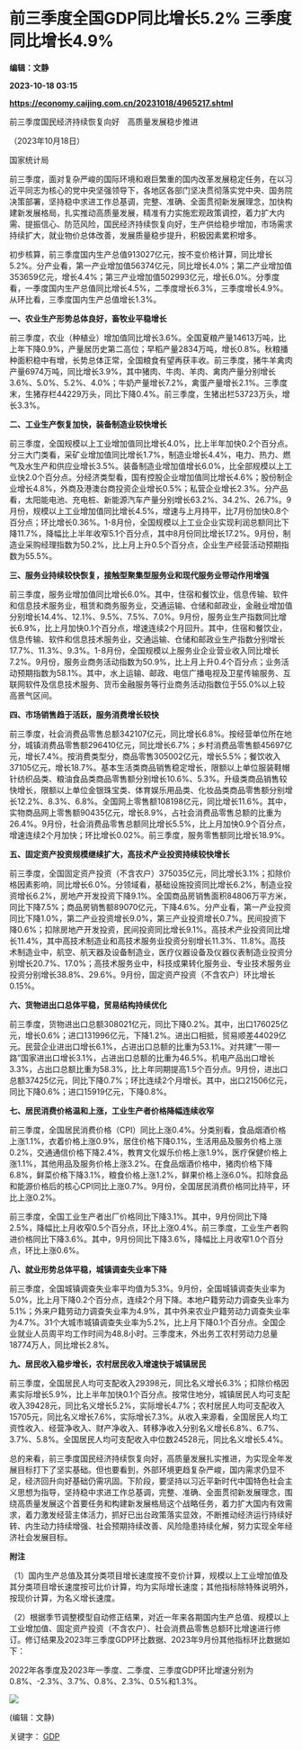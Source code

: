 # 前三季度全国GDP同比增长5.2% 三季度同比增长4.9%
**编辑：文静**

**2023-10-18 03:15**

**https://economy.caijing.com.cn/20231018/4965217.shtml**

前三季度国民经济持续恢复向好　高质量发展稳步推进

（2023年10月18日）

国家统计局

前三季度，面对复杂严峻的国际环境和艰巨繁重的国内改革发展稳定任务，在以习近平同志为核心的党中央坚强领导下，各地区各部门坚决贯彻落实党中央、国务院决策部署，坚持稳中求进工作总基调，完整、准确、全面贯彻新发展理念，加快构建新发展格局，扎实推动高质量发展，精准有力实施宏观政策调控，着力扩大内需、提振信心、防范风险，国民经济持续恢复向好，生产供给稳步增加，市场需求持续扩大，就业物价总体改善，发展质量稳步提升，积极因素累积增多。

初步核算，前三季度国内生产总值913027亿元，按不变价格计算，同比增长5.2%。分产业看，第一产业增加值56374亿元，同比增长4.0%；第二产业增加值353659亿元，增长4.4%；第三产业增加值502993亿元，增长6.0%。分季度看，一季度国内生产总值同比增长4.5%，二季度增长6.3%，三季度增长4.9%。从环比看，三季度国内生产总值增长1.3%。

**一、农业生产形势总体良好，畜牧业平稳增长**

前三季度，农业（种植业）增加值同比增长3.6%。全国夏粮产量14613万吨，比上年下降0.9%，产量居历史第二高位；早稻产量2834万吨，增长0.8%。秋粮播种面积稳中有增，长势总体正常，全国粮食有望再获丰收。前三季度，猪牛羊禽肉产量6974万吨，同比增长3.9%，其中猪肉、牛肉、羊肉、禽肉产量分别增长3.6%、5.0%、5.2%、4.0%；牛奶产量增长7.2%，禽蛋产量增长2.1%。三季度末，生猪存栏44229万头，同比下降0.4%。前三季度，生猪出栏53723万头，增长3.3%。

**二、工业生产恢复加快，装备制造业较快增长**

前三季度，全国规模以上工业增加值同比增长4.0%，比上半年加快0.2个百分点。分三大门类看，采矿业增加值同比增长1.7%，制造业增长4.4%，电力、热力、燃气及水生产和供应业增长3.5%。装备制造业增加值增长6.0%，比全部规模以上工业快2.0个百分点。分经济类型看，国有控股企业增加值同比增长4.6%；股份制企业增长4.8%，外商及港澳台商投资企业增长0.5%；私营企业增长2.3%。分产品看，太阳能电池、充电桩、新能源汽车产量分别增长63.2%、34.2%、26.7%。9月份，规模以上工业增加值同比增长4.5%，增速与上月持平，比7月份加快0.8个百分点；环比增长0.36%。1-8月份，全国规模以上工业企业实现利润总额同比下降11.7%，降幅比上半年收窄5.1个百分点，其中8月份同比增长17.2%。9月份，制造业采购经理指数为50.2%，比上月上升0.5个百分点，企业生产经营活动预期指数为55.5%。

**三、服务业持续较快恢复，接触型聚集型服务业和现代服务业带动作用增强**

前三季度，服务业增加值同比增长6.0%。其中，住宿和餐饮业，信息传输、软件和信息技术服务业，租赁和商务服务业，交通运输、仓储和邮政业，金融业增加值分别增长14.4%、12.1%、9.5%、7.5%、7.0%。9月份，服务业生产指数同比增长6.9%，比上月加快0.1个百分点，增速连续2个月回升。其中，住宿和餐饮业，信息传输、软件和信息技术服务业，交通运输、仓储和邮政业生产指数分别增长17.7%、11.3%、9.3%。1-8月份，全国规模以上服务业企业营业收入同比增长7.2%。9月份，服务业商务活动指数为50.9%，比上月上升0.4个百分点；业务活动预期指数为58.1%。其中，水上运输、邮政、电信广播电视及卫星传输服务、互联网软件及信息技术服务、货币金融服务等行业商务活动指数位于55.0%以上较高景气区间。

**四、市场销售趋于活跃，服务消费增长较快**

前三季度，社会消费品零售总额342107亿元，同比增长6.8%。按经营单位所在地分，城镇消费品零售额296410亿元，同比增长6.7%；乡村消费品零售额45697亿元，增长7.4%。按消费类型分，商品零售305002亿元，增长5.5%；餐饮收入37105亿元，增长18.7%。基本生活类商品销售稳定增长，限额以上单位服装鞋帽针纺织品类、粮油食品类商品零售额分别增长10.6%、5.3%。升级类商品销售较快增长，限额以上单位金银珠宝类、体育娱乐用品类、化妆品类商品零售额分别增长12.2%、8.3%、6.8%。全国网上零售额108198亿元，同比增长11.6%。其中，实物商品网上零售额90435亿元，增长8.9%，占社会消费品零售总额的比重为26.4%。9月份，社会消费品零售总额同比增长5.5%，比上月加快0.9个百分点，增速连续2个月加快；环比增长0.02%。前三季度，服务零售额同比增长18.9%。

**五、固定资产投资规模继续扩大，高技术产业投资持续较快增长**

前三季度，全国固定资产投资（不含农户）375035亿元，同比增长3.1%；扣除价格因素影响，同比增长6.0%。分领域看，基础设施投资同比增长6.2%，制造业投资增长6.2%，房地产开发投资下降9.1%。全国商品房销售面积84806万平方米，同比下降7.5%；商品房销售额89070亿元，下降4.6%。分产业看，第一产业投资同比下降1.0%，第二产业投资增长9.0%，第三产业投资增长0.7%。民间投资下降0.6%；扣除房地产开发投资，民间投资同比增长9.1%。高技术产业投资同比增长11.4%，其中高技术制造业和高技术服务业投资分别增长11.3%、11.8%。高技术制造业中，航空、航天器及设备制造业，医疗仪器设备及仪器仪表制造业投资分别增长20.7%、17.0%；高技术服务业中，科技成果转化服务业、专业技术服务业投资分别增长38.8%、29.6%。9月份，固定资产投资（不含农户）环比增长0.15%。

**六、货物进出口总体平稳，贸易结构持续优化**

前三季度，货物进出口总额308021亿元，同比下降0.2%。其中，出口176025亿元，增长0.6%；进口131996亿元，下降1.2%。进出口相抵，贸易顺差44029亿元。民营企业进出口增长6.1%，占进出口总额的比重为53.1%。对共建“一带一路”国家进出口增长3.1%，占进出口总额的比重为46.5%。机电产品出口增长3.3%，占出口总额比重为58.3%，比上年同期提高1.5个百分点。9月份，进出口总额37425亿元，同比下降0.7%；环比连续2个月增长。其中，出口21506亿元，同比下降0.6%；进口15919亿元，下降0.8%。

**七、居民消费价格温和上涨，工业生产者价格降幅连续收窄**

前三季度，全国居民消费价格（CPI）同比上涨0.4%。分类别看，食品烟酒价格上涨1.1%，衣着价格上涨0.9%，居住价格下降0.1%，生活用品及服务价格上涨0.2%，交通通信价格下降2.4%，教育文化娱乐价格上涨1.9%，医疗保健价格上涨1.1%，其他用品及服务价格上涨3.2%。在食品烟酒价格中，猪肉价格下降6.8%，鲜菜价格下降3.1%，粮食价格上涨1.2%，鲜果价格上涨6.0%。扣除食品和能源价格后的核心CPI同比上涨0.7%。9月份，全国居民消费价格同比持平，环比上涨0.2%。

前三季度，全国工业生产者出厂价格同比下降3.1%。其中，9月份同比下降2.5%，降幅比上月收窄0.5个百分点，环比上涨0.4%。前三季度，工业生产者购进价格同比下降3.6%。其中，9月份同比下降3.6%，降幅比上月收窄1.0个百分点，环比上涨0.6%。

**八、就业形势总体平稳，城镇调查失业率下降**

前三季度，全国城镇调查失业率平均值为5.3%。9月份，全国城镇调查失业率为5.0%，比上月下降0.2个百分点，连续2个月下降。本地户籍劳动力调查失业率为5.1%；外来户籍劳动力调查失业率为4.9%，其中外来农业户籍劳动力调查失业率为4.7%。31个大城市城镇调查失业率为5.2%，比上月下降0.1个百分点。全国企业就业人员周平均工作时间为48.8小时。三季度末，外出务工农村劳动力总量18774万人，同比增长2.8%。

**九、居民收入稳步增长，农村居民收入增速快于城镇居民**

前三季度，全国居民人均可支配收入29398元，同比名义增长6.3%；扣除价格因素实际增长5.9%，比上半年加快0.1个百分点。按常住地分，城镇居民人均可支配收入39428元，同比名义增长5.2%，实际增长4.7%；农村居民人均可支配收入15705元，同比名义增长7.6%，实际增长7.3%。从收入来源看，全国居民人均工资性收入、经营净收入、财产净收入、转移净收入分别名义增长6.8%、6.7%、3.7%、5.8%。全国居民人均可支配收入中位数24528元，同比名义增长5.4%。

总的来看，前三季度国民经济持续恢复向好，高质量发展扎实推进，为实现全年发展目标打下了坚实基础。但也要看到，外部环境更趋复杂严峻，国内需求仍显不足，经济回升向好基础仍需巩固。下阶段，要坚持以习近平新时代中国特色社会主义思想为指导，坚持稳中求进工作总基调，完整、准确、全面贯彻新发展理念，围绕高质量发展这个首要任务和构建新发展格局这个战略任务，着力扩大国内有效需求，着力激发经营主体活力，抓好已出台政策落实显效，不断推动经济运行持续好转、内生动力持续增强、社会预期持续改善、风险隐患持续化解，努力实现全年经济社会发展目标。

**附注**

（1）国内生产总值及其分类项目增长速度按不变价计算，规模以上工业增加值及其分类项目增长速度按可比价计算，均为实际增长速度；其他指标除特殊说明外，按现价计算，为名义增长速度。

（2）根据季节调整模型自动修正结果，对近一年来各期国内生产总值、规模以上工业增加值、固定资产投资（不含农户）、社会消费品零售总额环比增速进行修订。修订结果及2023年三季度GDP环比数据、2023年9月份其他指标环比数据如下：

2022年各季度及2023年一季度、二季度、三季度GDP环比增速分别为0.8%、-2.3%、3.7%、0.8%、2.3%、0.5%和1.3%。

![](https://tx1.cdn.caijing.com.cn/2014-03-27/114048455.jpg)

(编辑：文静)

关键字： [GDP](https://app.caijing.com.cn/tags.php?tag=GDP "GDP")